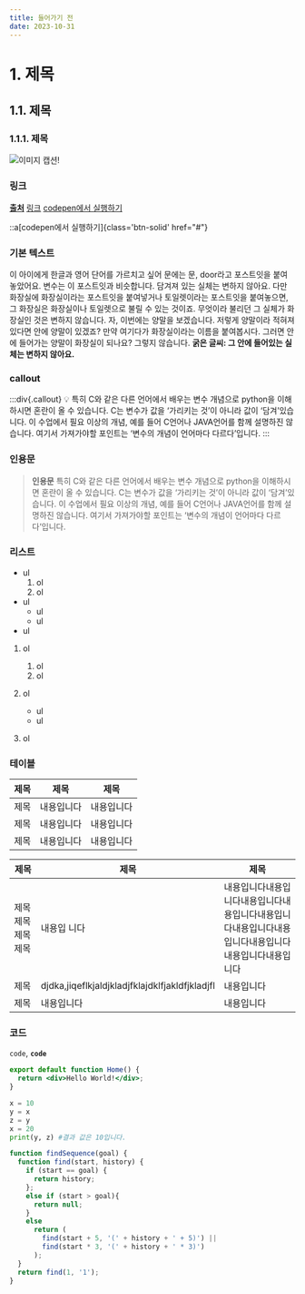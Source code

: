 ```yaml
---
title: 들어가기 전
date: 2023-10-31
---
```


# 1. 제목

## 1.1. 제목

### 1.1.1. 제목

![이미지 캡션!](/img/main-banner-img1.png)

### 링크

[**출처**](<[https://www.naver.com/](https://www.naver.com/)>)
[링크](<[https://www.naver.com/](https://www.naver.com/)>)
[codepen에서 실행하기](#)

::a[codepen에서 실행하기]{class='btn-solid' href="#"}

### 기본 텍스트

이 아이에게 한글과 영어 단어를 가르치고 싶어 문에는 문, door라고 포스트잇을 붙여 놓았어요. 변수는 이 포스트잇과 비슷합니다. 담겨져 있는 실체는 변하지 않아요. 다만 화장실에 화장실이라는 포스트잇을 붙여넣거나 토일렛이라는 포스트잇을 붙여놓으면, 그 화장실은 화장실이나 토일렛으로 불릴 수 있는 것이죠. 무엇이라 불리던 그 실체가 화장실인 것은 변하지 않습니다.
자, 이번에는 양말을 보겠습니다. 저렇게 양말이라 적혀져 있다면 안에 양말이 있겠죠? 만약 여기다가 화장실이라는 이름을 붙여봅시다. 그러면 안에 들어가는 양말이 화장실이 되나요? 그렇지 않습니다. **굵은 글씨: 그 안에 들어있는 실체는 변하지 않아요.**

### callout

:::div{.callout}
💡 특히 C와 같은 다른 언어에서 배우는 변수 개념으로 python을 이해하시면 혼란이 올 수 있습니다. C는 변수가 값을 ‘가리키는 것’이 아니라 값이 ‘담겨’있습니다. 이 수업에서 필요 이상의 개념, 예를 들어 C언어나 JAVA언어를 함께 설명하진 않습니다. 여기서 가져가야할 포인트는 ‘변수의 개념이 언어마다 다르다’입니다.
:::

### 인용문

> **인용문**
> 특히 C와 같은 다른 언어에서 배우는 변수 개념으로 python을 이해하시면 혼란이 올 수 있습니다. C는 변수가 값을 ‘가리키는 것’이 아니라 값이 ‘담겨’있습니다. 이 수업에서 필요 이상의 개념, 예를 들어 C언어나 JAVA언어를 함께 설명하진 않습니다. 여기서 가져가야할 포인트는 ‘변수의 개념이 언어마다 다르다’입니다.

### 리스트

- ul
  1. ol
  2. ol
- ul
  - ul
  - ul
- ul

1. ol
   1. ol
   2. ol
2. ol

   - ul
   - ul

3. ol

### 테이블

| 제목 | 제목       | 제목       |
| ---- | ---------- | ---------- |
| 제목 | 내용입니다 | 내용입니다 |
| 제목 | 내용입니다 | 내용입니다 |
| 제목 | 내용입니다 | 내용입니다 |

| 제목                | 제목                                            | 제목                                                                                                 |
| ------------------- | ----------------------------------------------- | ---------------------------------------------------------------------------------------------------- |
| 제목 제목 제목 제목 | 내용입 니다                                     | 내용입니다내용입니다내용입니다내용입니다내용입니다내용입니다내용입니다내용입니다내용입니다내용입니다 |
| 제목                | djdka\,jiqeflkjaldjkladjfklajdklfjakldfjkladjfl | 내용입니다                                                                                           |
| 제목                | 내용입니다                                      | 내용입니다                                                                                           |

### 코드

`code`, **`code`**

```jsx
export default function Home() {
  return <div>Hello World!</div>;
}
```

```python
x = 10
y = x
z = y
x = 20
print(y, z) #결과 값은 10입니다.
```

```javascript
function findSequence(goal) {
  function find(start, history) {
    if (start == goal) {
      return history;
    };
    else if (start > goal){
      return null;
    }
    else
      return (
        find(start + 5, '(' + history + ' + 5)') ||
        find(start * 3, '(' + history + ' * 3)')
      );
  }
  return find(1, '1');
}
```
